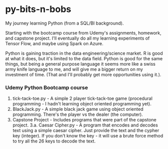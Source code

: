 # py-bits-n-bobs
My journey learning Python (from a SQL/BI background).


Starting with the bootcamp course from Udemy's assignments, homework, and capstone project. I'll eventually do all my learning experiments of Tensor Flow, and maybe using Spark on Azure.

Python is gaining traction in the data engineering/science market. R is good at what it does, but it's limited to the data field. Python is good for the same things, but being a general purpose language it seems more like a swiss army knife language to me, and will give me a bigger return on my investment of time. (That and I'll probably get more opportunities using it.).


### Udemy Python Bootcamp course
1. tick-tack-toe.py - A simple 2 player tick-tack-toe game (procedural programming - I hadn't learning object oriented programming yet).
2. BlackJack.py - A simple black jack game using object oriented programming. There's the player vs the dealer (the computer). 
3. Capstone Project - Includes programs that were part of the capstone project.
3.a. Caesar Cipher.py - A program that encodes and decodes text using a simple caesar cipher. Just provide the text and the cypher key (integer). If you don't know the key - it will use a brute force method to try all the 26 keys to decode the text.


